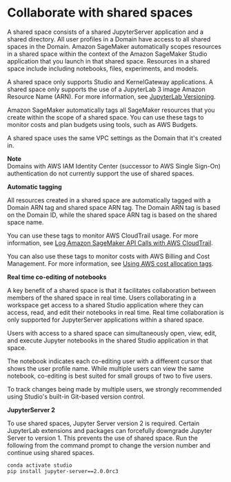# Collaborate with shared spaces<a name="domain-space"></a>

 A shared space consists of a shared JupyterServer application and a shared directory\. All user profiles in a Domain have access to all shared spaces in the Domain\. Amazon SageMaker automatically scopes resources in a shared space within the context of the Amazon SageMaker Studio application that you launch in that shared space\. Resources in a shared space include including notebooks, files, experiments, and models\. 

A shared space only supports Studio and KernelGateway applications\. A shared space only supports the use of a JupyterLab 3 image Amazon Resource Name \(ARN\)\. For more information, see [JupyterLab Versioning](studio-jl.md)\.

 Amazon SageMaker automatically tags all SageMaker resources that you create within the scope of a shared space\. You can use these tags to monitor costs and plan budgets using tools, such as AWS Budgets\. 

A shared space uses the same VPC settings as the Domain that it's created in\. 

**Note**  
Domains with AWS IAM Identity Center \(successor to AWS Single Sign\-On\) authentication do not currently support the use of shared spaces\. 

 **Automatic tagging** 

 All resources created in a shared space are automatically tagged with a Domain ARN tag and shared space ARN tag\. The Domain ARN tag is based on the Domain ID, while the shared space ARN tag is based on the shared space name\.  

 You can use these tags to monitor AWS CloudTrail usage\. For more information, see [Log Amazon SageMaker API Calls with AWS CloudTrail](https://docs.aws.amazon.com/sagemaker/latest/dg/logging-using-cloudtrail.html)\. 

 You can also use these tags to monitor costs with AWS Billing and Cost Management\. For more information, see [Using AWS cost allocation tags](https://docs.aws.amazon.com/awsaccountbilling/latest/aboutv2/cost-alloc-tags.html)\. 

 **Real time co\-editing of notebooks** 

 A key benefit of a shared space is that it facilitates collaboration between members of the shared space in real time\. Users collaborating in a workspace get access to a shared Studio application where they can access, read, and edit their notebooks in real time\. Real time collaboration is only supported for JupyterServer applications within a shared space\. 

 Users with access to a shared space can simultaneously open, view, edit, and execute Jupyter notebooks in the shared Studio application in that space\. 

The notebook indicates each co\-editing user with a different cursor that shows the user profile name\. While multiple users can view the same notebook, co\-editing is best suited for small groups of two to five users\.

To track changes being made by multiple users, we strongly recommended using Studio's built\-in Git\-based version control\.

 **JupyterServer 2** 

To use shared spaces, Jupyter Server version 2 is required\. Certain JupyterLab extensions and packages can forcefully downgrade Jupyter Server to version 1\. This prevents the use of shared space\. Run the following from the command prompt to change the version number and continue using shared spaces\.

```
conda activate studio
pip install jupyter-server==2.0.0rc3
```